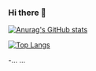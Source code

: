 ### Hi there 👋

<!--
**Indusy/Indusy** is a ✨ _special_ ✨ repository because its `README.md` (this file) appears on your GitHub profile.

Here are some ideas to get you started:

- 🔭 I’m currently working on ...
- 🌱 I’m currently learning ...
- 👯 I’m looking to collaborate on ...
- 🤔 I’m looking for help with ...
- 💬 Ask me about ...
- 📫 How to reach me: ...
- 😄 Pronouns: ...
- ⚡ Fun fact: ...
-->

[![Anurag's GitHub stats](https://github-readme-stats.vercel.app/api?username=Indusy?count_private=true&show_icons=true?theme=dracula)](https://github.com/anuraghazra/github-readme-stats)    

[![Top Langs](https://github-readme-stats.vercel.app/api/top-langs/?username=Indusy&show_icons=true&theme=radical)](https://github.com/anuraghazra/github-readme-stats)

-... ...
